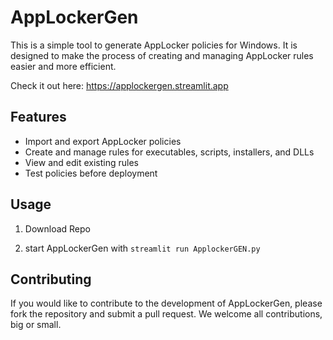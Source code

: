 # AppLockerGen

This is a simple tool to generate AppLocker policies for Windows. It is designed to make the process of creating and managing AppLocker rules easier and more efficient.

Check it out here: https://applockergen.streamlit.app

## Features
- Import and export AppLocker policies
- Create and manage rules for executables, scripts, installers, and DLLs
- View and edit existing rules
- Test policies before deployment

## Usage

1. Download Repo

2. start  AppLockerGen with `streamlit run ApplockerGEN.py`

## Contributing
If you would like to contribute to the development of AppLockerGen, please fork the repository and submit a pull request. We welcome all contributions, big or small.
